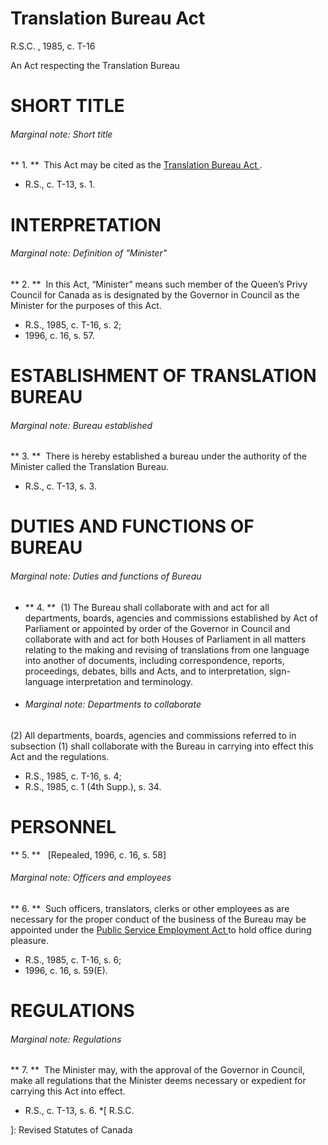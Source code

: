 #  Translation Bureau Act

R.S.C.  , 1985, c. T-16

An Act respecting the Translation Bureau

#  SHORT TITLE

######  Marginal note:  Short title

** 1\.  **  This Act may be cited as the  [ Translation Bureau Act ](/eng/acts/T-16) . 

  * R.S., c. T-13, s. 1. 

#  INTERPRETATION

######  Marginal note:  Definition of "Minister"

** 2\.  **  In this Act,  “Minister”  means such member of the Queen’s Privy Council for Canada as is designated by the Governor in Council as the Minister for the purposes of this Act. 

  * R.S., 1985, c. T-16, s. 2; 
  * 1996, c. 16, s. 57. 

#  ESTABLISHMENT OF TRANSLATION BUREAU

######  Marginal note:  Bureau established

** 3\.  **  There is hereby established a bureau under the authority of the Minister called the Translation Bureau. 

  * R.S., c. T-13, s. 3. 

#  DUTIES AND FUNCTIONS OF BUREAU

######  Marginal note:  Duties and functions of Bureau

  * ** 4\.  **  (1) The Bureau shall collaborate with and act for all departments, boards, agencies and commissions established by Act of Parliament or appointed by order of the Governor in Council and collaborate with and act for both Houses of Parliament in all matters relating to the making and revising of translations from one language into another of documents, including correspondence, reports, proceedings, debates, bills and Acts, and to interpretation, sign-language interpretation and terminology. 

  * ######  Marginal note:  Departments to collaborate 

(2) All departments, boards, agencies and commissions referred to in
subsection (1) shall collaborate with the Bureau in carrying into effect this
Act and the regulations.

  * R.S., 1985, c. T-16, s. 4; 
  * R.S., 1985, c. 1 (4th Supp.), s. 34. 

#  PERSONNEL

** 5\.  **    [Repealed, 1996, c. 16, s. 58] 

######  Marginal note:  Officers and employees

** 6\.  **  Such officers, translators, clerks or other employees as are necessary for the proper conduct of the business of the Bureau may be appointed under the  [ Public Service Employment Act ](/eng/acts/P-33.01) to hold office during pleasure. 

  * R.S., 1985, c. T-16, s. 6; 
  * 1996, c. 16, s. 59(E). 

#  REGULATIONS

######  Marginal note:  Regulations

** 7\.  **  The Minister may, with the approval of the Governor in Council, make all regulations that the Minister deems necessary or expedient for carrying this Act into effect. 

  * R.S., c. T-13, s. 6. 
  *[
  R.S.C.

 ]: Revised Statutes of Canada

